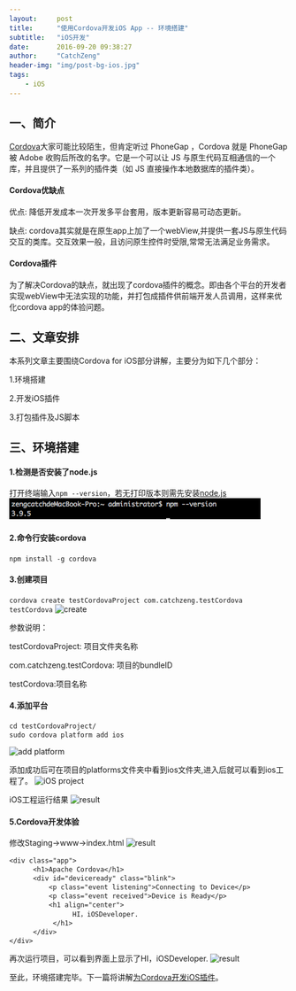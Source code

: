 ```yaml
---
layout:     post
title:      "使用Cordova开发iOS App -- 环境搭建"
subtitle:   "iOS开发"
date:       2016-09-20 09:38:27 
author:     "CatchZeng"
header-img: "img/post-bg-ios.jpg"
tags:
    - iOS
---
```

<span id="busuanzi_container_page_pv"></span>


## 一、简介
[Cordova](http://cordova.apache.org/)大家可能比较陌生，但肯定听过 PhoneGap ，Cordova 就是 PhoneGap 被 Adobe 收购后所改的名字。它是一个可以让 JS 与原生代码互相通信的一个库，并且提供了一系列的插件类（如 JS 直接操作本地数据库的插件类）。

#### Cordova优缺点
优点: 降低开发成本一次开发多平台套用，版本更新容易可动态更新。

缺点: cordova其实就是在原生app上加了一个webView,并提供一套JS与原生代码交互的类库。交互效果一般，且访问原生控件时受限,常常无法满足业务需求。

#### Cordova插件
为了解决Cordova的缺点，就出现了cordova插件的概念。即由各个平台的开发者实现webView中无法实现的功能，并打包成插件供前端开发人员调用，这样来优化cordova app的体验问题。

## 二、文章安排
本系列文章主要围绕Cordova for iOS部分讲解，主要分为如下几个部分：

1.环境搭建

2.开发iOS插件

3.打包插件及JS脚本

## 三、环境搭建

#### 1.检测是否安装了node.js
打开终端输入```npm --version```，若无打印版本则需先安装[node.js](https://nodejs.org/en/)
![node.js](/img/in-post/post-cordova1/1.png)

#### 2.命令行安装cordova
 ``` npm install -g cordova ```

#### 3.创建项目
```cordova create testCordovaProject com.catchzeng.testCordova testCordova```
![create](/img/in-post/post-cordova1/2.png)

参数说明：

testCordovaProject: 项目文件夹名称

com.catchzeng.testCordova: 项目的bundleID

testCordova:项目名称

#### 4.添加平台
```
cd testCordovaProject/
sudo cordova platform add ios
```
![add platform](/img/in-post/post-cordova1/3.png)

添加成功后可在项目的platforms文件夹中看到ios文件夹,进入后就可以看到ios工程了。
![iOS project](/img/in-post/post-cordova1/4.png)

iOS工程运行结果
![result](/img/in-post/post-cordova1/5.png)

#### 5.Cordova开发体验
修改Staging->www->index.html
![result](/img/in-post/post-cordova1/6.png)

```
<div class="app">
      <h1>Apache Cordova</h1>
      <div id="deviceready" class="blink">
          <p class="event listening">Connecting to Device</p>
          <p class="event received">Device is Ready</p>
          <h1 align="center">
                HI，iOSDeveloper.
           </h1>
      </div>
</div>
```
再次运行项目，可以看到界面上显示了HI，iOSDeveloper.
![result](/img/in-post/post-cordova1/7.png)

至此，环境搭建完毕。下一篇将讲解[为Cordova开发iOS插件](http://catchzeng.com/2016/09/21/使用Cordova开发iOS-App-开发iOS插件)。